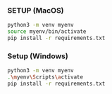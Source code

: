 
### SETUP (MacOS)

```bash
python3 -m venv myenv
source myenv/bin/activate
pip install -r requirements.txt
```

### Setup (Windows)

```bash
python3 -m venv myenv
.\myenv\Scripts\activate
pip install -r requirements.txt
```

